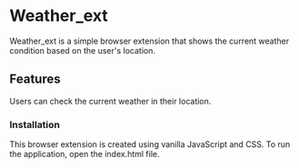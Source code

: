 # Weather_ext

Weather_ext is a simple browser extension that shows the current weather condition based on the user's location.

## Features

Users can check the current weather in their location.

### Installation

This browser extension is created using vanilla JavaScript and CSS. To run the application, open the index.html file.
